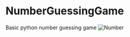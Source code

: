 # NumberGuessingGame
 Basic python number guessing game
![Number](https://user-images.githubusercontent.com/132240141/236644794-958da8ab-8b2d-4178-a187-e277cb044459.gif)
